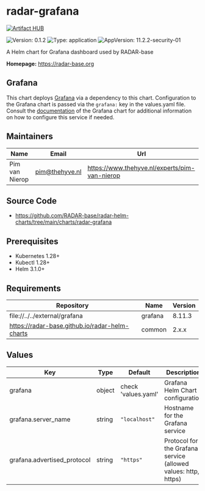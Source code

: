

# radar-grafana
[![Artifact HUB](https://img.shields.io/endpoint?url=https://artifacthub.io/badge/repository/radar-grafana)](https://artifacthub.io/packages/helm/radar-base/radar-grafana)

![Version: 0.1.2](https://img.shields.io/badge/Version-0.1.2-informational?style=flat-square) ![Type: application](https://img.shields.io/badge/Type-application-informational?style=flat-square) ![AppVersion: 11.2.2-security-01](https://img.shields.io/badge/AppVersion-11.2.2--security--01-informational?style=flat-square)

A Helm chart for Grafana dashboard used by RADAR-base

**Homepage:** <https://radar-base.org>

## Grafana

This chart deploys [Grafana](https://grafana.com/) via a dependency to this chart. Configuration to the Grafana chart is passed via the `grafana:` key in the
values.yaml file. Consult the [documentation](https://artifacthub.io/packages/helm/grafana/grafana) of the Grafana chart
for additional information on how to configure this service if needed.

## Maintainers

| Name | Email | Url |
| ---- | ------ | --- |
| Pim van Nierop | <pim@thehyve.nl> | <https://www.thehyve.nl/experts/pim-van-nierop> |

## Source Code

* <https://github.com/RADAR-base/radar-helm-charts/tree/main/charts/radar-grafana>

## Prerequisites
* Kubernetes 1.28+
* Kubectl 1.28+
* Helm 3.1.0+

## Requirements

| Repository | Name | Version |
|------------|------|---------|
| file://../../external/grafana | grafana | 8.11.3 |
| https://radar-base.github.io/radar-helm-charts | common | 2.x.x |

## Values

| Key | Type | Default | Description |
|-----|------|---------|-------------|
| grafana | object | check 'values.yaml' | Grafana Helm Chart configuration |
| grafana.server_name | string | `"localhost"` | Hostname for the Grafana service |
| grafana.advertised_protocol | string | `"https"` | Protocol for the Grafana service (allowed values: http, https) |
